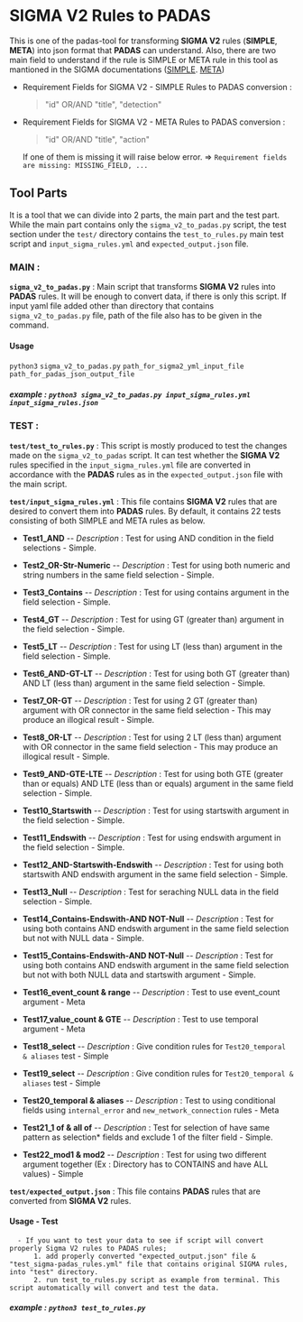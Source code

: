 # SIGMA V2 Rules to PADAS
This is one of the padas-tool for transforming **SIGMA V2** rules (**SIMPLE**, **META**) into json format that **PADAS** can understand. Also, there are two main field to understand if the rule is SIMPLE or META rule in this tool as mantioned in the SIGMA documentations ([SIMPLE](https://github.com/SigmaHQ/sigma-specification/blob/main/Sigma_specification.md). [META](https://github.com/SigmaHQ/sigma-specification/blob/main/Sigma_specification.md))

- Requirement Fields for SIGMA V2 - SIMPLE Rules to PADAS conversion :
	> "id" OR/AND "title", "detection"
	
- Requirement Fields for SIGMA V2 - META Rules to PADAS conversion :
	> "id" OR/AND "title", "action"
        
    If one of them is missing it will raise below error.
        => `Requirement fields are missing: MISSING_FIELD, ... `

## Tool Parts
It is a tool that we can divide into 2 parts, the main part and the test part. While the main part contains only the `sigma_v2_to_padas.py` script, the test section under the `test/` directory contains the `test_to_rules.py` main test script and `input_sigma_rules.yml` and `expected_output.json` file.

### MAIN :
**`sigma_v2_to_padas.py`** : Main script that transforms **SIGMA V2** rules into **PADAS** rules. It will be enough to convert data, if there is only this script. If input yaml file added other than directory that contains `sigma_v2_to_padas.py` file, path of the file also has to be given in the command.

#### Usage 
`python3` `sigma_v2_to_padas.py` `path_for_sigma2_yml_input_file` `path_for_padas_json_output_file`

##### example : `python3 sigma_v2_to_padas.py input_sigma_rules.yml input_sigma_rules.json`
 

### TEST :
**`test/test_to_rules.py`** :   This script is mostly produced to test the changes made on the `sigma_v2_to_padas` script. It can test whether the **SIGMA V2** rules specified in the `input_sigma_rules.yml` file are converted in accordance with the **PADAS** rules as in the `expected_output.json` file with the main script.

**`test/input_sigma_rules.yml`** :  This file contains **SIGMA V2** rules that are desired to convert them into **PADAS** rules. By default, it contains 22 tests consisting of both SIMPLE and META rules as below. 
  
* **Test1_AND**
	-- *Description* : Test for using AND condition in the field selections - Simple.

* **Test2_OR-Str-Numeric**
	-- *Description* : Test for using both numeric and string numbers in the same field selection - Simple.

* **Test3_Contains**
	-- *Description* : Test for using contains argument in the field selection - Simple.

* **Test4_GT**
	-- *Description* : Test for using GT (greater than) argument in the field selection - Simple.

* **Test5_LT**
	-- *Description* : Test for using LT (less than) argument in the field selection - Simple.

* **Test6_AND-GT-LT**
	-- *Description* : Test for using both GT (greater than) AND LT (less than) argument in the same field selection - Simple.

* **Test7_OR-GT**
	-- *Description* : Test for using 2 GT (greater than) argument with OR connector in the same field selection - This may produce an illogical result - Simple.

* **Test8_OR-LT**
	-- *Description* : Test for using 2 LT (less than) argument with OR connector in the same field selection - This may produce an illogical result - Simple.

* **Test9_AND-GTE-LTE**
	-- *Description* : Test for using both GTE (greater than or equals) AND LTE (less than or equals) argument in the same field selection - Simple.

* **Test10_Startswith**
	-- *Description* : Test for using startswith argument in the field selection - Simple.

* **Test11_Endswith**
	-- *Description* : Test for using endswith argument in the field selection - Simple.

* **Test12_AND-Startswith-Endswith**
	-- *Description* : Test for using both startswith AND endswith argument in the same field selection - Simple.

* **Test13_Null**
	-- *Description* : Test for seraching NULL data in the field selection - Simple.

* **Test14_Contains-Endswith-AND NOT-Null**
	-- *Description* : Test for using both contains AND endswith argument in the same field selection but not with NULL data - Simple.

* **Test15_Contains-Endswith-AND NOT-Null**
	-- *Description* : Test for using both contains AND endswith argument in the same field selection but not with both NULL data and startswith argument - Simple.

* **Test16_event_count & range**
	-- *Description* : Test to use event_count argument - Meta 
    
* **Test17_value_count & GTE**
	-- *Description* : Test to use temporal argument - Meta 
      
* **Test18_select**
	-- *Description* : Give condition rules for `Test20_temporal & aliases` test - Simple

* **Test19_select**
	-- *Description* : Give condition rules for `Test20_temporal & aliases` test - Simple

* **Test20_temporal & aliases**
	-- *Description* : Test to using conditional fields using `internal_error` and `new_network_connection` rules - Meta

* **Test21_1 of & all of**
	-- *Description* : Test for selection of have same pattern as selection* fields and exclude 1 of the filter field - Simple.

* **Test22_mod1 & mod2**
	-- *Description* : Test for using two different argument together (Ex : Directory has to CONTAINS and have ALL values) - Simple


**`test/expected_output.json`** :  This file contains **PADAS** rules that are converted from **SIGMA V2** rules. 

#### Usage  - Test
      - If you want to test your data to see if script will convert properly Sigma V2 rules to PADAS rules;
          1. add properly converted "expected_output.json" file & "test_sigma-padas_rules.yml" file that contains original SIGMA rules, into "test" directory.
          2. run test_to_rules.py script as example from terminal. This script automatically will convert and test the data. 

##### example : `python3 test_to_rules.py`

